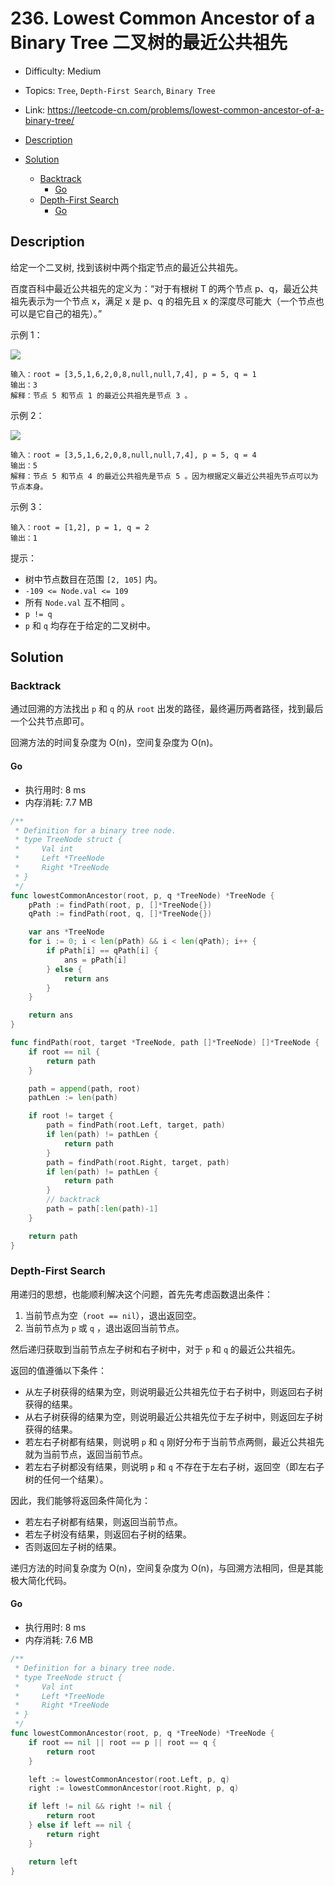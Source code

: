 <!-- omit in toc -->
# 236. Lowest Common Ancestor of a Binary Tree 二叉树的最近公共祖先

- Difficulty: Medium
- Topics: `Tree`, `Depth-First Search`, `Binary Tree`
- Link: https://leetcode-cn.com/problems/lowest-common-ancestor-of-a-binary-tree/

- [Description](#description)
- [Solution](#solution)
  - [Backtrack](#backtrack)
    - [Go](#go)
  - [Depth-First Search](#depth-first-search)
    - [Go](#go-1)

## Description

给定一个二叉树, 找到该树中两个指定节点的最近公共祖先。

百度百科中最近公共祖先的定义为：“对于有根树 T 的两个节点 p、q，最近公共祖先表示为一个节点 x，满足 x 是 p、q 的祖先且 x 的深度尽可能大（一个节点也可以是它自己的祖先）。”


示例 1：

![](https://assets.leetcode.com/uploads/2018/12/14/binarytree.png)

```
输入：root = [3,5,1,6,2,0,8,null,null,7,4], p = 5, q = 1
输出：3
解释：节点 5 和节点 1 的最近公共祖先是节点 3 。
```
示例 2：

![](https://assets.leetcode.com/uploads/2018/12/14/binarytree.png)

```
输入：root = [3,5,1,6,2,0,8,null,null,7,4], p = 5, q = 4
输出：5
解释：节点 5 和节点 4 的最近公共祖先是节点 5 。因为根据定义最近公共祖先节点可以为节点本身。
```
示例 3：
```
输入：root = [1,2], p = 1, q = 2
输出：1
```

提示：

- 树中节点数目在范围 `[2, 105]` 内。
- `-109 <= Node.val <= 109`
- 所有 `Node.val` 互不相同 。
- `p != q`
- `p` 和 `q` 均存在于给定的二叉树中。

## Solution

### Backtrack

通过回溯的方法找出 `p` 和 `q` 的从 `root` 出发的路径，最终遍历两者路径，找到最后一个公共节点即可。

回溯方法的时间复杂度为 O(n)，空间复杂度为 O(n)。

#### Go

- 执行用时: 8 ms
- 内存消耗: 7.7 MB

```go
/**
 * Definition for a binary tree node.
 * type TreeNode struct {
 *     Val int
 *     Left *TreeNode
 *     Right *TreeNode
 * }
 */
func lowestCommonAncestor(root, p, q *TreeNode) *TreeNode {
    pPath := findPath(root, p, []*TreeNode{})
    qPath := findPath(root, q, []*TreeNode{})

    var ans *TreeNode
    for i := 0; i < len(pPath) && i < len(qPath); i++ {
        if pPath[i] == qPath[i] {
            ans = pPath[i]
        } else {
            return ans
        }
    }

    return ans
}

func findPath(root, target *TreeNode, path []*TreeNode) []*TreeNode {
    if root == nil {
        return path
    }

    path = append(path, root)
    pathLen := len(path)

    if root != target {
        path = findPath(root.Left, target, path)
        if len(path) != pathLen {
            return path
        }
        path = findPath(root.Right, target, path)
        if len(path) != pathLen {
            return path
        }
        // backtrack
        path = path[:len(path)-1]
    }

    return path
}
```

### Depth-First Search

用递归的思想，也能顺利解决这个问题，首先先考虑函数退出条件：
1. 当前节点为空（`root == nil`），退出返回空。
2. 当前节点为 `p` 或 `q` ，退出返回当前节点。

然后递归获取到当前节点左子树和右子树中，对于 `p` 和 `q` 的最近公共祖先。

返回的值遵循以下条件：
- 从左子树获得的结果为空，则说明最近公共祖先位于右子树中，则返回右子树获得的结果。
- 从右子树获得的结果为空，则说明最近公共祖先位于左子树中，则返回左子树获得的结果。
- 若左右子树都有结果，则说明 `p` 和 `q` 刚好分布于当前节点两侧，最近公共祖先就为当前节点，返回当前节点。
- 若左右子树都没有结果，则说明 `p` 和 `q` 不存在于左右子树，返回空（即左右子树的任何一个结果）。

因此，我们能够将返回条件简化为：
- 若左右子树都有结果，则返回当前节点。
- 若左子树没有结果，则返回右子树的结果。
- 否则返回左子树的结果。

递归方法的时间复杂度为 O(n)，空间复杂度为 O(n)，与回溯方法相同，但是其能极大简化代码。

#### Go

- 执行用时: 8 ms
- 内存消耗: 7.6 MB

```go
/**
 * Definition for a binary tree node.
 * type TreeNode struct {
 *     Val int
 *     Left *TreeNode
 *     Right *TreeNode
 * }
 */
func lowestCommonAncestor(root, p, q *TreeNode) *TreeNode {
    if root == nil || root == p || root == q {
        return root
    }

    left := lowestCommonAncestor(root.Left, p, q)
    right := lowestCommonAncestor(root.Right, p, q)

    if left != nil && right != nil {
        return root
    } else if left == nil {
        return right
    }

    return left
}
```
